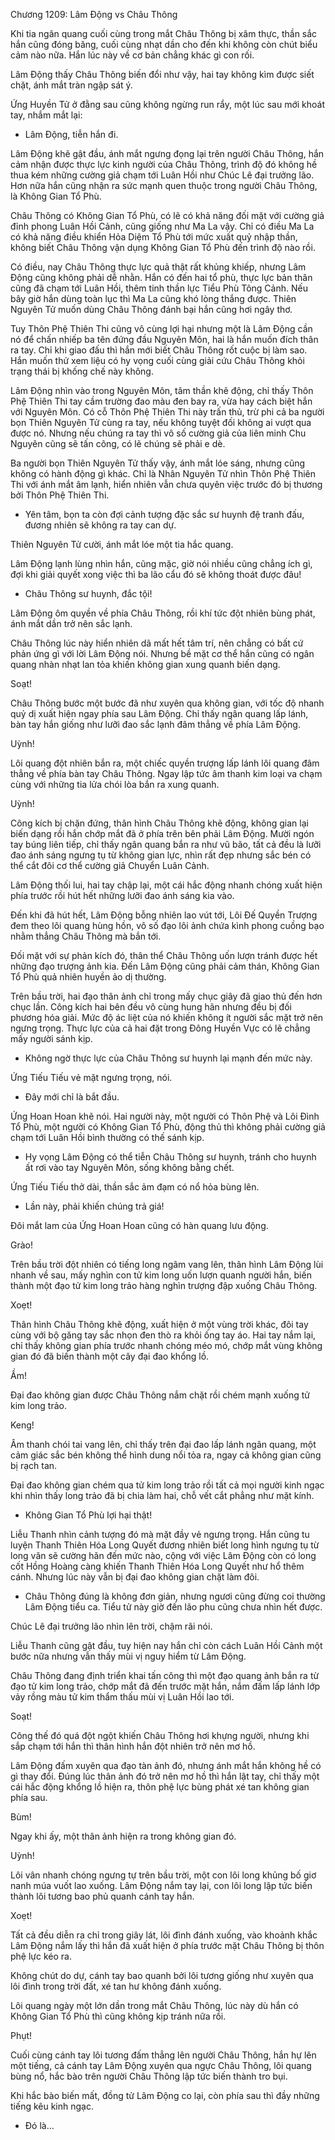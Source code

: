




Chương 1209: Lâm Động vs Châu Thông


Khi tia ngân quang cuối cùng trong mắt Châu Thông bị xâm thực, thần sắc hắn cũng đóng băng, cuối cùng nhạt dần cho đến khi không còn chút biểu cảm nào nữa. Hắn lúc này về cơ bản chẳng khác gì con rối.

Lâm Động thấy Châu Thông biến đổi như vậy, hai tay không kìm được siết chặt, ánh mắt tràn ngập sát ý.

Ứng Huyền Tử ở đằng sau cũng không ngừng run rẩy, một lúc sau mới khoát tay, nhắm mắt lại:

- Lâm Động, tiễn hắn đi.

Lâm Động khẽ gật đầu, ánh mắt ngưng đọng lại trên người Châu Thông, hắn cảm nhận được thực lực kinh người của Châu Thông, trình độ đó không hề thua kém những cường giả chạm tới Luân Hồi như Chúc Lê đại trưởng lão. Hơn nữa hắn cũng nhận ra sức mạnh quen thuộc trong người Châu Thông, là Không Gian Tổ Phù.

Châu Thông có Không Gian Tổ Phù, có lẽ có khả năng đối mặt với cường giả đỉnh phong Luân Hồi Cảnh, cũng giống như Ma La vậy. Chỉ có điều Ma La có khả năng điều khiển Hỏa Diệm Tổ Phù tới mức xuất quỷ nhập thần, không biết Châu Thông vận dụng Không Gian Tổ Phù đến trình độ nào rồi.

Có điều, nay Châu Thông thực lực quả thật rất khủng khiếp, nhưng Lâm Động cũng không phải dễ nhằn. Hắn có đến hai tổ phù, thực lực bản thân cũng đã chạm tới Luân Hồi, thêm tinh thần lực Tiểu Phù Tông Cảnh. Nếu bây giờ hắn dùng toàn lục thì Ma La cũng khó lòng thắng được. Thiên Nguyên Tử muốn dùng Châu Thông đánh bại hắn cũng hơi ngây thơ.

Tuy Thôn Phệ Thiên Thi cũng vô cùng lợi hại nhưng một là Lâm Động cần nó để chấn nhiếp ba tên đứng đầu Nguyên Môn, hai là hắn muốn đích thân ra tay. Chỉ khi giao đấu thì hắn mới biết Châu Thông rốt cuộc bị làm sao. Hắn muốn thử xem liệu có hy vọng cuối cùng giải cứu Châu Thông khỏi trạng thái bị khống chế này không.

Lâm Động nhìn vào trong Nguyên Môn, tâm thần khẽ động, chỉ thấy Thôn Phệ Thiên Thi tay cầm trường đao màu đen bay ra, vừa hay cách biệt hắn với Nguyên Môn. Có cỗ Thôn Phệ Thiên Thi này trấn thủ, trừ phi cả ba người bọn Thiên Nguyên Tử cùng ra tay, nếu không tuyệt đối không ai vượt qua được nó. Nhưng nếu chúng ra tay thì vô số cường giả của liên minh Chu Nguyên cũng sẽ tấn công, có lẽ chúng sẽ phải e dè.

Ba người bọn Thiên Nguyên Tử thấy vậy, ánh mắt lóe sáng, nhưng cũng không có hành động gì khác. Chỉ là Nhân Nguyên Tử nhìn Thôn Phệ Thiên Thi với ánh mắt âm lạnh, hiển nhiên vẫn chưa quyên việc trước đó bị thương bởi Thôn Phệ Thiên Thi.

- Yên tâm, bọn ta còn đợi cảnh tượng đặc sắc sư huynh đệ tranh đấu, đương nhiên sẽ không ra tay can dự.

Thiên Nguyên Tử cười, ánh mắt lóe một tia hắc quang.

Lâm Động lạnh lùng nhìn hắn, cũng mặc, giờ nói nhiều cũng chẳng ích gì, đợi khi giải quyết xong việc thì ba lão cẩu đó sẽ không thoát được đâu!

- Châu Thông sư huynh, đắc tội!

Lâm Động ôm quyền về phía Châu Thông, rồi khí tức đột nhiên bùng phát, ánh mắt dần trở nên sắc lạnh.

Châu Thông lúc này hiển nhiên dã mất hết tâm trí, nên chẳng có bất cứ phản ứng gì với lời Lâm Động nói. Nhưng bề mặt cơ thể hắn cũng có ngân quang nhàn nhạt lan tỏa khiến không gian xung quanh biến dạng.

Soạt!

Châu Thông bước một bước đã như xuyên qua không gian, với tốc độ nhanh quỷ dị xuất hiện ngay phía sau Lâm Động. Chỉ thấy ngân quang lấp lánh, bàn tay hắn giống như lưỡi đao sắc lạnh đâm thẳng về phía Lâm Động.

Uỳnh!

Lôi quang đột nhiên bắn ra, một chiếc quyền trượng lấp lánh lôi quang đâm thẳng về phía bàn tay Châu Thông. Ngay lập tức âm thanh kim loại va chạm cùng với những tia lửa chói lòa bắn ra xung quanh.

Uỳnh!

Công kích bị chặn đứng, thân hình Châu Thông khẽ động, không gian lại biến dạng rồi hắn chớp mắt đã ở phía trên bên phải Lâm Động. Mười ngón tay búng liên tiếp, chỉ thấy ngân quang bắn ra như vũ bão, tất cả đều là lưỡi đao ánh sáng ngưng tụ từ không gian lực, nhìn rất đẹp nhưng sắc bén có thể cắt đôi cơ thể cường giả Chuyển Luân Cảnh.

Lâm Động thối lui, hai tay chập lại, một cái hắc động nhanh chóng xuất hiện phía trước rồi hút hết những lưỡi đao ánh sáng kia vào.

Đến khi đã hút hết, Lâm Động bỗng nhiên lao vút tới, Lôi Đế Quyền Trượng đem theo lôi quang hùng hồn, vô số đạo lôi ảnh chứa kình phong cuồng bạo nhằm thẳng Châu Thông mà bắn tới.

Đối mặt với sự phản kích đó, thân thể Châu Thông uốn lượn tránh được hết những đạo trượng ảnh kia. Đến Lâm Động cũng phải cảm thán, Không Gian Tổ Phù quả nhiên huyền ảo dị thường.

Trên bầu trời, hai đạo thân ảnh chỉ trong mấy chục giây đã giao thủ đến hơn chục lần. Công kích hai bên đều vô cùng hung hãn nhưng đều bị đối phương hóa giải. Mức độ ác liệt của nó khiến không ít người sắc mặt trở nên ngưng trọng. Thực lực của cả hai đặt trong Đông Huyền Vực có lẽ chẳng mấy người sánh kịp.

- Không ngờ thực lực của Châu Thông sư huynh lại mạnh đến mức này.

Ứng Tiếu Tiếu vẻ mặt ngưng trọng, nói.

- Đây mới chỉ là bắt đầu.

Ứng Hoan Hoan khẽ nói. Hai người này, một người có Thôn Phệ và Lôi Đình Tổ Phù, một người có Không Gian Tổ Phù, động thủ thì không phải cường giả chạm tới Luân Hồi bình thường có thế sánh kịp.

- Hy vọng Lâm Động có thể tiễn Châu Thông sư huynh, tránh cho huynh ất rơi vào tay Nguyên Môn, sống không bằng chết.

Ứng Tiếu Tiếu thở dài, thần sắc ảm đạm có nổ hỏa bùng lên.

- Lần này, phải khiến chúng trả giá!

Đôi mắt lam của Ứng Hoan Hoan cũng có hàn quang lưu động.

Grào!

Trên bầu trời đột nhiên có tiếng long ngâm vang lên, thân hình Lâm Động lùi nhanh về sau, mấy nghìn con tử kim long uốn lượn quanh người hắn, biến thành một đạo tử kim long trảo hàng nghìn trượng đập xuống Châu Thông.

Xoẹt!

Thân hình Châu Thông khẽ động, xuất hiện ở một vùng trời khác, đôi tay cùng với bộ găng tay sắc nhọn đen thò ra khỏi ống tay áo. Hai tay nắm lại, chỉ thấy không gian phía trước nhanh chóng méo mó, chớp mắt vùng không gian đó đã biến thành một cây đại đao khổng lồ.

Ầm!

Đại đao không gian được Châu Thông nắm chặt rồi chém mạnh xuống tử kim long trảo.

Keng!

Âm thanh chói tai vang lên, chỉ thấy trên đại đao lấp lánh ngân quang, một cảm giác sắc bén không thể hình dung nổi tỏa ra, ngay cả không gian cũng bị rạch tan.

Đại đao không gian chém qua tử kim long trảo rồi tất cả mọi người kinh ngạc khi nhìn thấy long trảo đã bị chia làm hai, chỗ vết cắt phẳng như mặt kính.

- Không Gian Tổ Phù lợi hại thật!

Liễu Thanh nhìn cảnh tượng đó mà mặt đầy vẻ ngưng trọng. Hắn cũng tu luyện Thanh Thiên Hóa Long Quyết đương nhiên biết long hình ngưng tụ từ long văn sẽ cường hãn đến mức nào, cộng với việc Lâm Động còn có long cốt Hồng Hoàng càng khiến Thanh Thiên Hóa Long Quyết như hổ thêm cánh. Nhưng lúc này vẫn bị đại đao không gian chặt làm đôi.

- Châu Thông đúng là không đơn giản, nhưng ngươi cũng đừng coi thường Lâm Động tiểu ca. Tiểu tử này giờ đến lão phu cũng chưa nhìn hết được.

Chúc Lê đại trưởng lão nhìn lên trời, chậm rãi nói.

Liễu Thanh cũng gật đầu, tuy hiện nay hắn chỉ còn cách Luân Hồi Cảnh một bước nữa nhưng vẫn thấy mùi vị nguy hiểm từ Lâm Động.

Châu Thông đang định triển khai tấn công thì một đạo quang ảnh bắn ra từ đạo tử kim long trảo, chớp mắt đã đến trước mặt hắn, nắm đấm lấp lánh lớp vảy rồng màu tử kim thẩm thấu mùi vị Luân Hồi lao tới.

Soạt!

Công thế đó quá đột ngột khiến Châu Thông hơi khựng người, nhưng khi sắp chạm tới hắn thì thân hình hắn đột nhiên trở nên mơ hồ.

Lâm Động đấm xuyên qua đạo tàn ảnh đó, nhưng ánh mắt hắn không hề có gì thay đổi. Đúng lúc thân ảnh đó trở nên mơ hồ thì hắn lật tay, chỉ thấy một cái hắc động khổng lồ hiện ra, thôn phệ lực bùng phát xé tan không gian phía sau.

Bùm!

Ngay khi ấy, một thân ảnh hiện ra trong không gian đó.

Uỳnh!

Lôi vân nhanh chóng ngưng tự trên bầu trời, một con lôi long khủng bố giơ nanh múa vuốt lao xuống. Lâm Động nắm tay lại, con lôi long lập tức biến thành lôi tương bao phủ quanh cánh tay hắn.

Xoẹt!

Tất cả đều diễn ra chỉ trong giây lát, lôi đình đánh xuống, vào khoảnh khắc Lâm Động nắm lấy thì hắn đã xuất hiện ở phía trước mặt Châu Thông bị thôn phệ lực kéo ra.

Không chút do dự, cánh tay bao quanh bởi lôi tương giống như xuyên qua lôi đình trong trời đất, xé tan hư không đánh xuống.

Lôi quang ngày một lớn dần trong mắt Châu Thông, lúc này dù hắn có Không Gian Tổ Phù thì cũng không kịp tránh nữa rồi.

Phụt!

Cuối cùng cánh tay lôi tương đấm thẳng lên người Châu Thông, hắn hự lên một tiếng, cả cánh tay Lâm Động xuyên qua ngực Châu Thông, lôi quang bùng nổ, hắc bào trên người Châu Thông lập tức biến thành tro bụi.

Khi hắc bào biến mất, đồng tử Lâm Động co lại, còn phía sau thì đầy những tiếng kêu kinh ngạc.

- Đó là…




